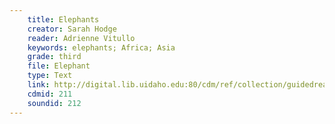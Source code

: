 ```yaml
---
    title: Elephants
    creator: Sarah Hodge
    reader: Adrienne Vitullo
    keywords: elephants; Africa; Asia
    grade: third
    file: Elephant
    type: Text
    link: http://digital.lib.uidaho.edu:80/cdm/ref/collection/guidedread/id/211
    cdmid: 211
    soundid: 212
---
```

